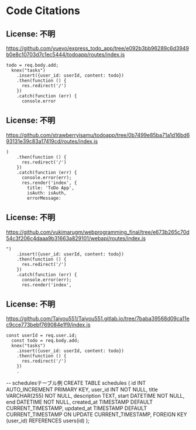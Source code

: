 # Code Citations

## License: 不明
https://github.com/yuevo/express_todo_app/tree/e092b3bb96289c6d3949b0e8c10703d7c1ec5444/todoapp/routes/index.js

```
todo = req.body.add;
  knex("tasks")
    .insert({user_id: userId, content: todo})
    .then(function () {
      res.redirect('/')
    })
    .catch(function (err) {
      console.error
```


## License: 不明
https://github.com/strawberryisamu/todoapp/tree/0b7499e85ba71a1d16bd693131e39c83a17419cd/routes/index.js

```
)
    .then(function () {
      res.redirect('/')
    })
    .catch(function (err) {
      console.error(err);
      res.render('index', {
        title: 'ToDo App',
        isAuth: isAuth,
        errorMessage:
```


## License: 不明
https://github.com/yukimarugm/webprogramming_final/tree/e673b265c70d54c3f206c4daaa9b31663a829101/webapi/routes/index.js

```
")
    .insert({user_id: userId, content: todo})
    .then(function () {
      res.redirect('/')
    })
    .catch(function (err) {
      console.error(err);
      res.render('index',
```


## License: 不明
https://github.com/Taiyou551/Taiyou551.gitlab.io/tree/7baba39568d09ca11ec9cce773bebf769084e1f9/index.js

```
const userId = req.user.id;
  const todo = req.body.add;
  knex("tasks")
    .insert({user_id: userId, content: todo})
    .then(function () {
      res.redirect('/')
    })
    .
```

-- schedulesテーブル例
CREATE TABLE schedules (
  id INT AUTO_INCREMENT PRIMARY KEY,
  user_id INT NOT NULL,
  title VARCHAR(255) NOT NULL,
  description TEXT,
  start DATETIME NOT NULL,
  end DATETIME NOT NULL,
  created_at TIMESTAMP DEFAULT CURRENT_TIMESTAMP,
  updated_at TIMESTAMP DEFAULT CURRENT_TIMESTAMP ON UPDATE CURRENT_TIMESTAMP,
  FOREIGN KEY (user_id) REFERENCES users(id)
);


